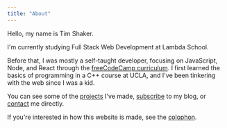 ```yaml
---
title: "About"
---
```


Hello, my name is Tim Shaker.

I'm currently studying Full Stack Web Development at Lambda School.

Before that, I was mostly a self-taught developer, focusing on JavaScript, Node, and React through the [freeCodeCamp curriculum](https://www.freecodecamp.org/tmshkr). I first learned the basics of programming in a C++ course at UCLA, and I've been tinkering with the web since I was a kid.

You can see some of the [projects](/projects/) I've made, [subscribe](/blog/subscribe) to my blog, or [contact](/contact/) me directly.

If you're interested in how this website is made, see the [colophon](/colophon/).